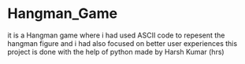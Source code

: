 # Hangman_Game
it is a Hangman game where i had used ASCII code to repesent the hangman figure and i had also focused on better user experiences 
this project is done with the help of python 
made by Harsh Kumar (hrs)
